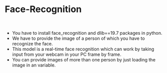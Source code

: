 # Face-Recognition
<br>

<ul>
  <li>You have to install face_recognition and dlib==19.7 packages in python.</li>
  <li>We have to provide the image of a person of which you have to recognize the face.</li> 
  <li>This model is a real-time face recognition which can work by taking input from your webcam in your PC frame by frame.</li>
  <li>You can provide images of more than one person by just loading the image in an variable.</li>
</ul>

